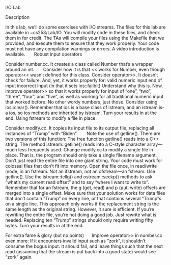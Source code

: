 I/O Lab                


Description                

In this lab, we’ll do some exercises with I/O streams. The files for this lab are available in ~cs253/Lab/IO. You will modify code in these files, and check them in for credit. The TAs will compile your files using the Makefile that we provided, and execute them to ensure that they work properly. Your code must not have any compilation warnings or errors. A video introduction is available.                 
Robust input operators                

Consider number.cc. It creates a class called Number that’s a wrapper around an int.                 
Consider how it is that << works for Number, even though operator<< wasn’t defined for this class.
Consider operator>>. It doesn’t check for failure. And, yet, it works properly for:
valid numeric input
end of input
incorrect input (in that it sets ios::failbit)
Understand why this is.
Now, improve operator>> so that it works properly for input of “one”, “two”, “three”, “four”, and “five”, as well as working for all traditional numeric input that worked before.
No other wordy numbers, just those.
Consider using ios::clear(). Remember that ios is a base class of istream, and an istream is-a ios, so ios methods are inherited by istream.
Turn your results in at the end.
Using fstream to modify a file in place.                

Consider modify.cc. It copies its input file to its output file, replacing all instances of “Trump” with “Biden”.                 
Note the use of getline(). There are two versions of this function:
The free function getline() reads into a C++ string.
The method istream::getline() reads into a C-style character array—much less frequently used.
Change modify.cc to modify a single file in place. That is, the program should only take a single filename argument.                 
Don’t just read the entire file into one giant string. Your code must work for colossal files that don’t fit into memory.
Open the file once, in read/write mode, in an fstream. Not an ifstream, not an ofstream—an fstream.
Use getline().
Use the istream::tellg() and ostream::seekp() methods to ask “what’s my current read offset” and to say “where I want to write to”.
Remember that for an fstream, the g (get, read) and p (put, write) offsets are merged into a single offset.
Make sure that your solution works for data files that don’t contain “Trump” on every line, or that contains several “Trump”s on a single line.
This approach only works if the replacement string is the same length as the original string. However, it sure is efficient.
If you’re rewriting the entire file, you’re not doing a good job. Just rewrite what is needed. Replacing ten “Trump” strings should only require writing fifty bytes.
Turn your results in at the end.


For extra fame & glory (but no points)                
Improve operator>> in number.cc even more:
If it encounters invalid input such as “zork”, it shouldn’t consume the bogus input. It should fail, and leave things such that the next read (assuming that the stream is put back into a good state) would see “zork” again.                 
